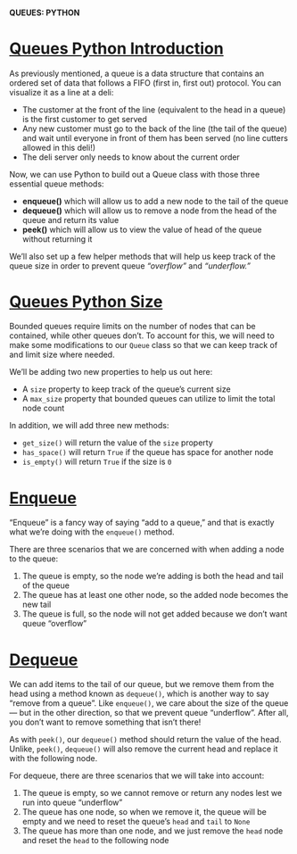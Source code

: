 #### QUEUES: PYTHON

# [Queues Python Introduction](https://www.codecademy.com/courses/linear-data-structures/lessons/learn-queues-python/exercises/queues-python-intro)

As previously mentioned, a queue is a data structure that contains an ordered set of data that follows a FIFO (first in, first out) protocol. 
You can visualize it as a line at a deli:
* The customer at the front of the line (equivalent to the head in a queue) is the first customer to get served
* Any new customer must go to the back of the line (the tail of the queue) and wait until everyone in front of them has been served (no line cutters allowed in this deli!)
* The deli server only needs to know about the current order

Now, we can use Python to build out a Queue class with those three essential queue methods:
* **enqueue()** which will allow us to add a new node to the tail of the queue
* **dequeue()** which will allow us to remove a node from the head of the queue and return its value
* **peek()** which will allow us to view the value of head of the queue without returning it

We’ll also set up a few helper methods that will help us keep track of the queue size in order to prevent queue *“overflow”* and *“underflow.”*

# [Queues Python Size](https://www.codecademy.com/courses/linear-data-structures/lessons/learn-queues-python/exercises/queues-python-size)
Bounded queues require limits on the number of nodes that can be contained, while other queues don’t. 
To account for this, we will need to make some modifications to our `Queue` class so that we can keep track of and limit size where needed.

We’ll be adding two new properties to help us out here:
* A `size` property to keep track of the queue’s current size
* A `max_size` property that bounded queues can utilize to limit the total node count

In addition, we will add three new methods:
* `get_size()` will return the value of the `size` property
* `has_space()` will return `True` if the queue has space for another node
* `is_empty()` will return `True` if the size is `0`

# [Enqueue](https://www.codecademy.com/courses/linear-data-structures/lessons/learn-queues-python/exercises/queues-python-enqueue)
“Enqueue” is a fancy way of saying “add to a queue,” and that is exactly what we’re doing with the `enqueue()` method.

There are three scenarios that we are concerned with when adding a node to the queue:
1. The queue is empty, so the node we’re adding is both the head and tail of the queue
2. The queue has at least one other node, so the added node becomes the new tail
3. The queue is full, so the node will not get added because we don’t want queue “overflow”

# [Dequeue](https://www.codecademy.com/courses/linear-data-structures/lessons/learn-queues-python/exercises/queues-python-dequeue)
We can add items to the tail of our queue, but we remove them from the head using a method known as `dequeue()`, which is another way to say “remove from a queue”. 
Like `enqueue()`, we care about the size of the queue — but in the other direction, so that we prevent queue “underflow”. 
After all, you don’t want to remove something that isn’t there!

As with `peek()`, our `dequeue()` method should return the value of the head. 
Unlike, `peek()`, `dequeue()` will also remove the current head and replace it with the following node.

For dequeue, there are three scenarios that we will take into account:
1. The queue is empty, so we cannot remove or return any nodes lest we run into queue “underflow”
2. The queue has one node, so when we remove it, the queue will be empty and we need to reset the queue’s `head` and `tail` to `None`
3. The queue has more than one node, and we just remove the `head` node and reset the `head` to the following node

